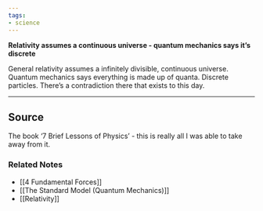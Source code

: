 ```yaml
---
tags:
- science
---
```

**Relativity assumes a continuous universe - quantum mechanics says it’s discrete**

General relativity assumes a infinitely divisible, continuous universe. Quantum mechanics says everything is made up of quanta. Discrete particles. There’s a contradiction there that exists to this day.

---

## Source

The book ‘7 Brief Lessons of Physics’ - this is really all I was able to take away from it.

### Related Notes
- [[4 Fundamental Forces]]
- [[The Standard Model (Quantum Mechanics)]]
- [[Relativity]]